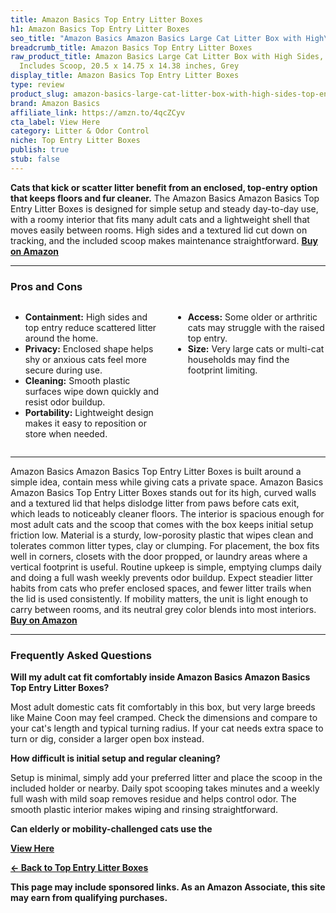```yaml
---
title: Amazon Basics Top Entry Litter Boxes
h1: Amazon Basics Top Entry Litter Boxes
seo_title: "Amazon Basics Amazon Basics Large Cat Litter Box with High\u2026"
breadcrumb_title: Amazon Basics Top Entry Litter Boxes
raw_product_title: Amazon Basics Large Cat Litter Box with High Sides, Top Entry,
  Includes Scoop, 20.5 x 14.75 x 14.38 inches, Grey
display_title: Amazon Basics Top Entry Litter Boxes
type: review
product_slug: amazon-basics-large-cat-litter-box-with-high-sides-top-entry-includes-s-53cfc0c1
brand: Amazon Basics
affiliate_link: https://amzn.to/4qcZCyv
cta_label: View Here
category: Litter & Odor Control
niche: Top Entry Litter Boxes
publish: true
stub: false
---
```


<div id="intro" class="full-width">
  <p><strong>Cats that kick or scatter litter benefit from an enclosed, top-entry option that keeps floors and fur cleaner.</strong> The Amazon Basics Amazon Basics Top Entry Litter Boxes is designed for simple setup and steady day-to-day use, with a roomy interior that fits many adult cats and a lightweight shell that moves easily between rooms. High sides and a textured lid cut down on tracking, and the included scoop makes maintenance straightforward. <a href="https://amzn.to/4qcZCyv" rel="nofollow sponsored noopener" target="_blank"><strong>Buy on Amazon</strong></a></p>
</div>

<hr />
<h3 id="pros-cons">Pros and Cons</h3>
<div class="pc-grid" style="display:grid;grid-template-columns:1fr 1fr;gap:16px;">
  <ul>
    <li><strong>Containment:</strong> High sides and top entry reduce scattered litter around the home.</li>
    <li><strong>Privacy:</strong> Enclosed shape helps shy or anxious cats feel more secure during use.</li>
    <li><strong>Cleaning:</strong> Smooth plastic surfaces wipe down quickly and resist odor buildup.</li>
    <li><strong>Portability:</strong> Lightweight design makes it easy to reposition or store when needed.</li>
  </ul>
  <ul>
    <li><strong>Access:</strong> Some older or arthritic cats may struggle with the raised top entry.</li>
    <li><strong>Size:</strong> Very large cats or multi-cat households may find the footprint limiting.</li>
  </ul>
</div>
<hr />

<div class="full-width">
  <p>Amazon Basics Amazon Basics Top Entry Litter Boxes is built around a simple idea, contain mess while giving cats a private space. Amazon Basics Amazon Basics Top Entry Litter Boxes stands out for its high, curved walls and a textured lid that helps dislodge litter from paws before cats exit, which leads to noticeably cleaner floors. The interior is spacious enough for most adult cats and the scoop that comes with the box keeps initial setup friction low. Material is a sturdy, low-porosity plastic that wipes clean and tolerates common litter types, clay or clumping. For placement, the box fits well in corners, closets with the door propped, or laundry areas where a vertical footprint is useful. Routine upkeep is simple, emptying clumps daily and doing a full wash weekly prevents odor buildup. Expect steadier litter habits from cats who prefer enclosed spaces, and fewer litter trails when the lid is used consistently. If mobility matters, the unit is light enough to carry between rooms, and its neutral grey color blends into most interiors. <a href="https://amzn.to/4qcZCyv" rel="nofollow sponsored noopener" target="_blank"><strong>Buy on Amazon</strong></a></p>
</div>

<hr />
<h3 id="faqs">Frequently Asked Questions</h3>

<p><strong>Will my adult cat fit comfortably inside Amazon Basics Amazon Basics Top Entry Litter Boxes?</strong></p>
<p>Most adult domestic cats fit comfortably in this box, but very large breeds like Maine Coon may feel cramped. Check the dimensions and compare to your cat's length and typical turning radius. If your cat needs extra space to turn or dig, consider a larger open box instead.</p>

<p><strong>How difficult is initial setup and regular cleaning?</strong></p>
<p>Setup is minimal, simply add your preferred litter and place the scoop in the included holder or nearby. Daily spot scooping takes minutes and a weekly full wash with mild soap removes residue and helps control odor. The smooth plastic interior makes wiping and rinsing straightforward.</p>

<p><strong>Can elderly or mobility-challenged cats use the
<p><a class="btn" href="https://amzn.to/4qcZCyv" target="_blank" rel="nofollow sponsored noopener">View Here</a></p>
<p><a href="/roundups/litter-odor-control/top-entry-litter-boxes/">← Back to Top Entry Litter Boxes</a></p>
<aside class="disclosure">This page may include sponsored links. As an Amazon Associate, this site may earn from qualifying purchases.</aside>

